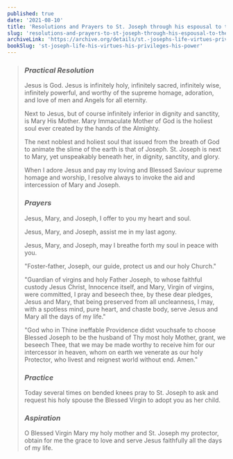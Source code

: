 ```yaml
---
published: true
date: '2021-08-10'
title: 'Resolutions and Prayers to St. Joseph through his espousal to the Blessed Virgin Mary'
slug: 'resolutions-and-prayers-to-st-joseph-through-his-espousal-to-the-blessed-virgin-mary'
archiveLink: 'https://archive.org/details/st.-josephs-life-virtues-privileges-power/page/312?view=theater'
bookSlug: 'st-joseph-life-his-virtues-his-privileges-his-power'
---
```


> ### *Practical Resolution*
>
> Jesus is God. Jesus is infinitely holy, infinitely sacred, infinitely wise, infinitely powerful, and worthy of the supreme homage, adoration, and love of men and Angels for all eternity.
>
> Next to Jesus, but of course infinitely inferior in dignity and sanctity, is Mary His Mother. Mary Immaculate Mother of God is the holiest soul ever created by the hands of the Almighty.
>
> The next noblest and holiest soul that issued from the breath of God to animate the slime of the earth is that of Joseph. St. Joseph is next to Mary, yet unspeakably beneath her, in dignity, sanctity, and glory.
>
> When I adore Jesus and pay my loving and Blessed Saviour supreme homage and worship, I resolve always to invoke the aid and intercession of Mary and Joseph.
>
> ### *Prayers*
>
> Jesus, Mary, and Joseph, I offer to you my heart and soul.
>
> Jesus, Mary, and Joseph, assist me in my last agony.
>
> Jesus, Mary, and Joseph, may I breathe forth my soul in peace with you.
>
> "Foster-father, Joseph, our guide, protect us and our holy Church."
>
> "Guardian of virgins and holy Father Joseph, to whose faithful custody Jesus Christ, Innocence itself, and Mary, Virgin of virgins, were committed, I pray and beseech thee, by these dear pledges, Jesus and Mary, that being preserved from all uncleanness, I may, with a spotless mind, pure heart, and chaste body, serve Jesus and Mary all the days of my life."
>
> "God who in Thine ineffable Providence didst vouchsafe to choose Blessed Joseph to be the husband of Thy most holy Mother, grant, we beseech Thee, that we may be made worthy to receive him for our intercessor in heaven, whom on earth we venerate as our holy Protector, who livest and reignest world without end. Amen."
>
> ### *Practice*
>
> Today several times on bended knees pray to St. Joseph to ask and request his holy spouse the Blessed Virgin to adopt you as her child.
>
> ### *Aspiration*
>
> O Blessed Virgin Mary my holy mother and St. Joseph my protector, obtain for me the grace to love and serve Jesus faithfully all the days of my life.